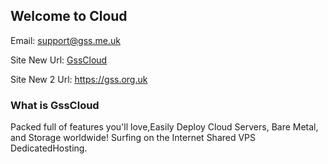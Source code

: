 ## Welcome to Cloud

Email:  support@gss.me.uk

Site New Url:  <a href="https://gss.me.uk/" target="_blank">GssCloud</a>

Site New 2 Url:  <a href="https://gss.org.uk/" target="_blank">https://gss.org.uk</a>


### What is GssCloud
Packed full of features you'll love,Easily Deploy Cloud Servers, Bare Metal, and Storage worldwide!
Surfing on the Internet
Shared VPS DedicatedHosting.



<script type="text/javascript">
	$(document).ready(function() {
	    
		$('a[href^="http"]').each(function() {
			$(this).attr('target', '_blank');
		});
	});
</script>
<!-- Chatra {literal} -->
<script>
    (function(d, w, c) {
        w.ChatraID = '3iWs5Tnypn2aZMmNN';
        var s = d.createElement('script');
        w[c] = w[c] || function() {
            (w[c].q = w[c].q || []).push(arguments);
        };
        s.async = true;
        s.src = 'https://call.chatra.io/chatra.js';
        if (d.head) d.head.appendChild(s);
    })(document, window, 'Chatra');
</script>
<!-- /Chatra {/literal} -->

